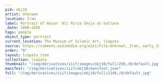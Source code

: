 ```yaml
---
pid: obj10
artist: Unknown
location: Iran
label: Portrait of Hasan 'Ali Mirza Shuja al-Saltana
_date: 1800–1850
tags: people
object_type: portrait
current_location: The Museum of Islamic Art, lzapata
source: https://commons.wikimedia.org/wiki/File:Unknown,_Iran,_early_19th_Century_-_Portrait_of_Hasan_%27Ali_Mirza_Shuja_al-Saltana_-_Google_Art_Project.jpg
order: "9"
layout: lzapata_item
collection: lzapata
thumbnail: "/img/derivatives/iiif/images/obj10/full/250,/0/default.jpg"
manifest: "/img/derivatives/iiif/obj10/manifest.json"
full: "/img/derivatives/iiif/images/obj10/full/1140,/0/default.jpg"
---
```

